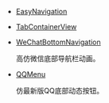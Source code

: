 * [EasyNavigation](https://github.com/forvv231/EasyNavigation)
* [TabContainerView](https://github.com/chenpengfei88/TabContainerView)
* [WeChatBottomNavigation](https://github.com/buxiliulian/WeChatBottomNavigation)

    高仿微信底部导航栏动画。
* [QQMenu](https://github.com/ren93/QQMenu)

    仿最新版QQ底部动态按钮。